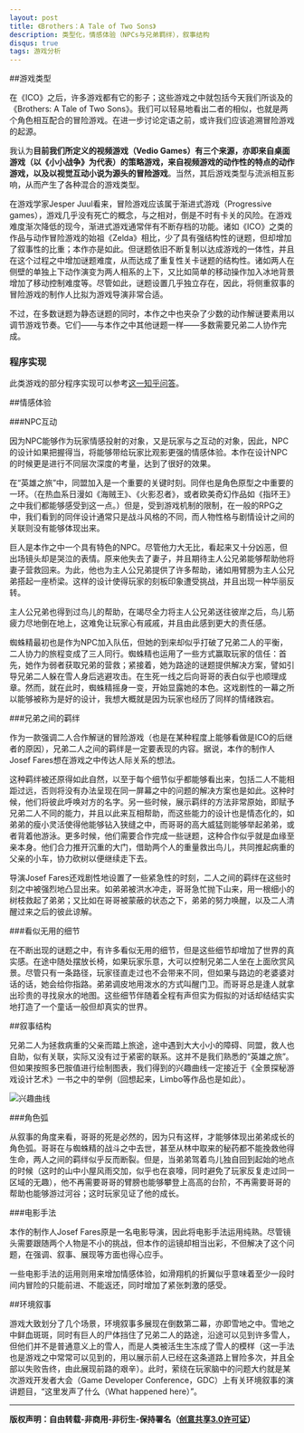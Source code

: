 ```yaml
---
layout: post
title: 《Brothers：A Tale of Two Sons》
description: 类型化，情感体验（NPCs与兄弟羁绊），叙事结构
disqus: true
tags: 游戏分析
---
```

##游戏类型

在《ICO》之后，许多游戏都有它的影子；这些游戏之中就包括今天我们所谈及的《Brothers: A Tale of Two Sons》。我们可以轻易地看出二者的相似，也就是两个角色相互配合的冒险游戏。在进一步讨论定语之前，或许我们应该追溯冒险游戏的起源。

我认为**目前我们所定义的视频游戏（Vedio Games）有三个来源，亦即来自桌面游戏（以《小小战争》为代表）的策略游戏，来自视频游戏的动作性的特点的动作游戏，以及以视觉互动小说为源头的冒险游戏**。当然，其后游戏类型与流派相互影响，从而产生了各种混合的游戏类型。

在游戏学家Jesper Juul看来，冒险游戏应该属于渐进式游戏（Progressive games），游戏几乎没有死亡的概念，与之相对，倒是不时有卡关的风险。在游戏难度渐次降低的现今，渐进式游戏通常伴有不断存档的功能。诸如《ICO》之类的作品与动作冒险游戏的始祖《Zelda》相比，少了具有强结构性的谜题，但却增加了叙事性的比重；本作亦是如此。但谜题依旧不断复制以达成游戏的一体性，并且在这个过程之中增加谜题难度，从而达成了重复性关卡谜题的结构性。诸如两人在侧壁的单独上下动作演变为两人相系的上下，又比如简单的移动操作加入冰地背景增加了移动控制难度等。尽管如此，谜题设置几乎独立存在，因此，将侧重叙事的冒险游戏的制作人比拟为游戏导演非常合适。

不过，在多数谜题为静态谜题的同时，本作之中也夹杂了少数的动作解谜要素用以调节游戏节奏。它们——与本作之中其他谜题一样——多数需要兄弟二人协作完成。

### 程序实现

此类游戏的部分程序实现可以参考[这一知乎问答](http://www.zhihu.com/question/31483678)。 

##情感体验

###NPC互动

因为NPC能够作为玩家情感投射的对象，又是玩家与之互动的对象，因此，NPC的设计如果把握得当，将能够带给玩家比观影更强的情感体验。本作在设计NPC的时候更是进行不同层次深度的考量，达到了很好的效果。

在“英雄之旅”中，同盟加入是一个重要的关键时刻。同伴也是角色原型之中重要的一环。（在热血系日漫如《海贼王》、《火影忍者》，或者欧美奇幻作品如《指环王》之中我们都能够感受到这一点。）但是，受到游戏机制的限制，在一般的RPG之中，我们看到的同伴设计通常只是战斗风格的不同，而人物性格与剧情设计之间的关联则没有能够体现出来。

巨人是本作之中一个具有特色的NPC。尽管他力大无比，看起来又十分凶恶，但出场镜头却是哭泣的表情。原来他失去了妻子，并且期待主人公兄弟能够帮助他将妻子营救回来。为此，他也为主人公兄弟提供了许多帮助，诸如用臂膀为主人公兄弟搭起一座桥梁。这样的设计使得玩家的刻板印象遭受挑战，并且出现一种华丽反转。

主人公兄弟也得到过鸟儿的帮助，在竭尽全力将主人公兄弟送往彼岸之后，鸟儿筋疲力尽地倒在地上，这难免让玩家心有戚戚，并且由此感到更大的责任感。

蜘蛛精最初也是作为NPC加入队伍，但她的到来却似乎打破了兄弟二人的平衡，二人协力的旅程变成了三人同行。蜘蛛精也运用了一些方式赢取玩家的信任：首先，她作为弱者获取兄弟的营救；紧接着，她为路途的谜题提供解决方案，譬如引导兄弟二人躲在雪人身后逃避攻击。在生死一线之后向哥哥的表白似乎也顺理成章。然而，就在此时，蜘蛛精摇身一变，开始显露她的本色。这戏剧性的一幕之所以能够被称为是好的设计，我想大概就是因为玩家也经历了同样的情绪跌宕。

###兄弟之间的羁绊

作为一款强调二人合作解谜的冒险游戏（也是在某种程度上能够看做是ICO的后继者的原因），兄弟二人之间的羁绊是一定要表现的内容。据说，本作的制作人Josef Fares想在游戏之中传达人际关系的想法。

这种羁绊被还原得如此自然，以至于每个细节似乎都能够看出来，包括二人不能相距过远，否则将没有办法呈现在同一屏幕之中的问题的解决方案也是如此。这种时候，他们将彼此呼唤对方的名字。另一些时候，展示羁绊的方法非常原始，即赋予兄弟二人不同的能力，并且以此来互相帮助，而这些能力的设计也是情态化的，如弟弟的瘦小灵活使得他能够钻入狭缝之中，而哥哥的高大威猛则能够举起弟弟，或者背着他游泳。更多时候，他们需要合作完成一些谜题，这种合作似乎就是血缘至亲本身。他们合力推开沉重的大门，借助两个人的重量救出鸟儿，共同推起病重的父亲的小车，协力砍树以便继续走下去。

导演Josef Fares还戏剧性地设置了一些紧急性的时刻，二人之间的羁绊在这些时刻之中被强烈地凸显出来。如弟弟被洪水冲走，哥哥急忙抛下山来，用一根细小的树枝救起了弟弟；又比如在哥哥被蒙蔽的状态之下，弟弟的努力唤醒，以及二人清醒过来之后的彼此谅解。

###看似无用的细节

在不断出现的谜题之中，有许多看似无用的细节，但是这些细节却增加了世界的真实感。在途中随处摆放长椅，如果玩家乐意，大可以控制兄弟二人坐在上面欣赏风景。尽管只有一条路径，玩家径直走过也不会带来不同，但如果与路边的老婆婆对话的话，她会给你指路。弟弟调皮地用泼水的方式叫醒门卫。而哥哥总是逢人就拿出珍贵的寻找泉水的地图。这些细节伴随着全程有声但实为假拟的对话却结结实实地打造了一个童话一般但却真实的世界。

##叙事结构

兄弟二人为拯救病重的父亲而踏上旅途，途中遇到大大小小的障碍、同盟，救人也自助，似有关联，实际又没有过于紧密的联系。这并不是我们熟悉的“英雄之旅”。但如果按照多巴胺值进行绘制图表，我们得到的兴趣曲线一定接近于《全景探秘游戏设计艺术》一书之中的举例（回想起来，Limbo等作品也是如此）。

![兴趣曲线](/assets/images/interesting_curve.png "兴趣曲线")

###角色弧

从叙事的角度来看，哥哥的死是必然的，因为只有这样，才能够体现出弟弟成长的角色弧。哥哥在与蜘蛛精的战斗之中去世，甚至从林中取来的秘药都不能挽救他得生命，两人之间的羁绊似乎反而断裂。但是，当弟弟驾着鸟儿独自回到起始的地点的时候（这时的山中小屋风雨交加，似乎也在哀嚎，同时避免了玩家反复走过同一区域的无趣），他不再需要哥哥的臂膀也能够攀登上高高的台阶，不再需要哥哥的帮助也能够游过河谷；这时玩家见证了他的成长。

###电影手法

本作的制作人Josef Fares原是一名电影导演，因此将电影手法运用纯熟。尽管镜头需要跟随两个人物是不小的挑战，但本作的运镜却相当出彩，不但解决了这个问题，在强调、叙事、展现等方面也得心应手。

一些电影手法的运用则用来增加情感体验，如滑翔机的折翼似乎意味着至少一段时间内冒险的只能前进、不能返还，同时增加了紧张刺激的感受。

##环境叙事

游戏大致划分了几个场景，环境叙事多展现在倒数第二幕，亦即雪地之中。雪地之中鲜血斑斑，同时有巨人的尸体挡住了兄弟二人的路途，沿途可以见到许多雪人，但他们并不是普通意义上的雪人，而是人类被活生生冻成了雪人的模样（这一手法也是游戏之中常常可以见到的，用以展示前人已经在这条道路上冒险多次，并且全部以失败告终，由此展现前路的艰辛）。此时，萦绕在玩家脑中的问题大约就是某次游戏开发者大会（Game Developer Conference，GDC）上有关环境叙事的演讲题目，“这里发声了什么（What happened here）”。

---
**版权声明：自由转载-非商用-非衍生-保持署名（[创意共享3.0许可证](https://creativecommons.org/licenses/by-nc-nd/3.0/deed.zh)）**
